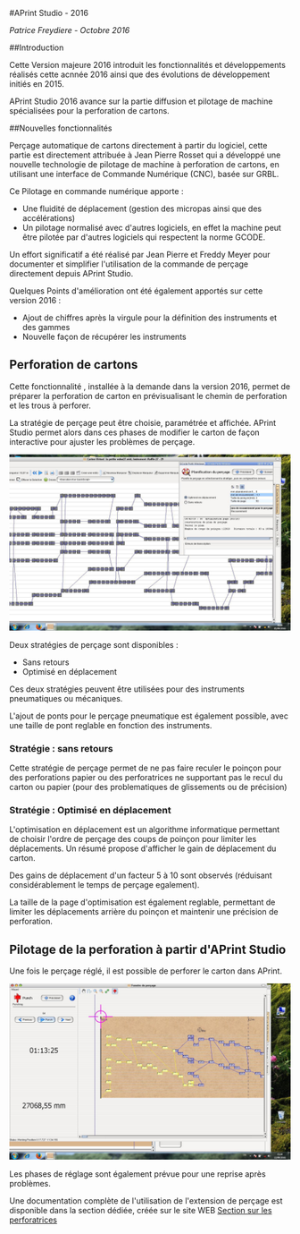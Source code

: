 #APrint Studio - 2016

*Patrice Freydiere - Octobre 2016*

##Introduction

Cette Version majeure 2016 introduit les fonctionnalités et développements réalisés cette acnnée 2016 ainsi que des évolutions de développement initiés en 2015.

APrint Studio 2016 avance sur la partie diffusion et pilotage de machine spécialisées pour la perforation de cartons.

##Nouvelles fonctionnalités

Perçage automatique de cartons directement à partir du logiciel, cette partie est directement attribuée à Jean Pierre Rosset qui a développé une nouvelle technologie de pilotage de machine à perforation de cartons, en utilisant une interface de Commande Numérique (CNC), basée sur GRBL. 

Ce Pilotage en commande numérique apporte :

- Une fluidité de déplacement (gestion des micropas ainsi que des accélérations)
- Un pilotage normalisé avec d'autres logiciels, en effet la machine peut être pilotée par d'autres logiciels qui respectent la norme GCODE. 



Un effort significatif a été réalisé par Jean Pierre et Freddy Meyer pour documenter et simplifier l'utilisation de la commande de perçage directement depuis APrint Studio.



Quelques Points d'amélioration ont été également apportés sur cette version 2016 :

- Ajout de chiffres après la virgule pour la définition des instruments et des gammes
- Nouvelle façon de récupérer les instruments




## Perforation de cartons 

Cette fonctionnalité , installée à la demande dans la version 2016, permet de préparer la perforation de carton en prévisualisant le chemin de perforation et les trous à perforer.

La stratégie de perçage peut être choisie, paramétrée et affichée. APrint Studio permet alors dans ces phases de modifier le carton de façon interactive pour ajuster les problèmes de perçage.



![bod4.jpg](bod4.jpg)



Deux stratégies de perçage sont disponibles :

- Sans retours
- Optimisé en déplacement

Ces deux stratégies peuvent être utilisées pour des instruments pneumatiques ou mécaniques.

L'ajout de ponts pour le perçage pneumatique est également possible, avec une taille de pont reglable en fonction des instruments.

### Stratégie : sans retours

Cette stratégie de perçage permet de ne pas faire reculer le poinçon pour des perforations papier ou des perforatrices ne supportant pas le recul du carton ou papier (pour des problematiques de glissements ou de précision)

### Stratégie : Optimisé en déplacement

L'optimisation en déplacement est un algorithme informatique permettant de choisir l'ordre de perçage des coups de poinçon pour limiter les déplacements. Un résumé propose d'afficher le gain de déplacement du carton. 

Des gains de déplacement d'un facteur 5 à 10 sont observés (réduisant considérablement le temps de perçage egalement).

La taille de la page d'optimisation est également reglable, permettant de limiter les déplacements arrière du poinçon et maintenir une précision de perforation.



## Pilotage de la perforation à partir d'APrint Studio

Une fois le perçage réglé, il est possible de perforer le carton dans APrint.

![bod7.jpg](bod7.jpg)

Les phases de réglage sont également prévue pour une reprise après problèmes.



Une documentation complète de l'utilisation de l'extension de perçage est disponible dans la section dédiée, créée sur le site WEB [Section sur les perforatrices](../../../../krunch.html)



